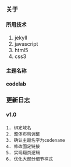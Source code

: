 ### 关于

#### 所用技术

1. jekyll
2. javascript
3. html5
4. css3

#### 主题名称

**codelab**
	

### 更新日志

#### v1.0

	1. 绑定域名
	2. 整体布局调整
	3. 确认主题名字为codename
	4. 修改固定链接
	5. 实现翻页逻辑
	6. 优化大部分细节样式